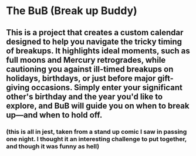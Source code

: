 # The BuB (Break up Buddy) 

## This is a project that creates a custom calendar designed to help you navigate the tricky timing of breakups. It highlights ideal moments, such as full moons and Mercury retrogrades, while cautioning you against ill-timed breakups on holidays, birthdays, or just before major gift-giving occasions. Simply enter your significant other's birthday and the year you'd like to explore, and BuB will guide you on when to break up—and when to hold off.

### (this is all in jest, taken from a stand up comic I saw in passing one night. I thought it an interesting challenge to put together, and though it was funny as hell)
